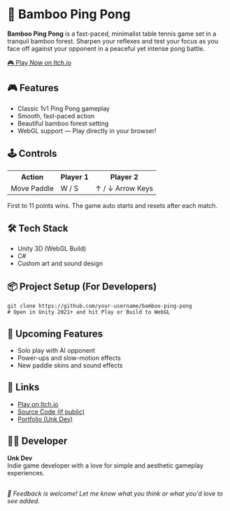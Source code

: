 <html>
<body>

  <h1>🏓 Bamboo Ping Pong</h1>

  <p><strong>Bamboo Ping Pong</strong> is a fast-paced, minimalist table tennis game set in a tranquil bamboo forest. Sharpen your reflexes and test your focus as you face off against your opponent in a peaceful yet intense pong battle.</p>

  <a href="https://unkzero0.itch.io/bamboo-ping-pong" class="button" target="_blank">🎮 Play Now on Itch.io</a>

  <h2>🎮 Features</h2>
  <ul>
    <li>Classic 1v1 Ping Pong gameplay</li>
    <li>Smooth, fast-paced action</li>
    <li>Beautiful bamboo forest setting</li>
    <li>WebGL support — Play directly in your browser!</li>
  </ul>

  <h2>🕹️ Controls</h2>
  <table>
    <tr>
      <th>Action</th>
      <th>Player 1</th>
      <th>Player 2</th>
    </tr>
    <tr>
      <td>Move Paddle</td>
      <td>W / S</td>
      <td>↑ / ↓ Arrow Keys</td>
    </tr>
  </table>
  <p>First to 11 points wins. The game auto starts and resets after each match.</p>

  <h2>🛠️ Tech Stack</h2>
  <ul>
    <li>Unity 3D (WebGL Build)</li>
    <li>C#</li>
    <li>Custom art and sound design</li>
  </ul>

  <h2>📦 Project Setup (For Developers)</h2>
  <pre><code>git clone https://github.com/your-username/bamboo-ping-pong
# Open in Unity 2021+ and hit Play or Build to WebGL
</code></pre>

  <h2>🌱 Upcoming Features</h2>
  <ul>
    <li>Solo play with AI opponent</li>
    <li>Power-ups and slow-motion effects</li>
    <li>New paddle skins and sound effects</li>
  </ul>

  <h2>🔗 Links</h2>
  <ul>
    <li><a href="https://unkzero0.itch.io/bamboo-ping-pong" target="_blank">Play on Itch.io</a></li>
    <li><a href="https://github.com/your-username/bamboo-ping-pong" target="_blank">Source Code (if public)</a></li>
    <li><a href="#">Portfolio (Unk Dev)</a></li>
  </ul>

  <h2>🧑‍💻 Developer</h2>
  <p><strong>Unk Dev</strong><br>
  Indie game developer with a love for simple and aesthetic gameplay experiences.</p>

  <p style="margin-top: 30px; font-style: italic;">🌿 Feedback is welcome! Let me know what you think or what you'd love to see added.</p>

</body>
</html>
 
